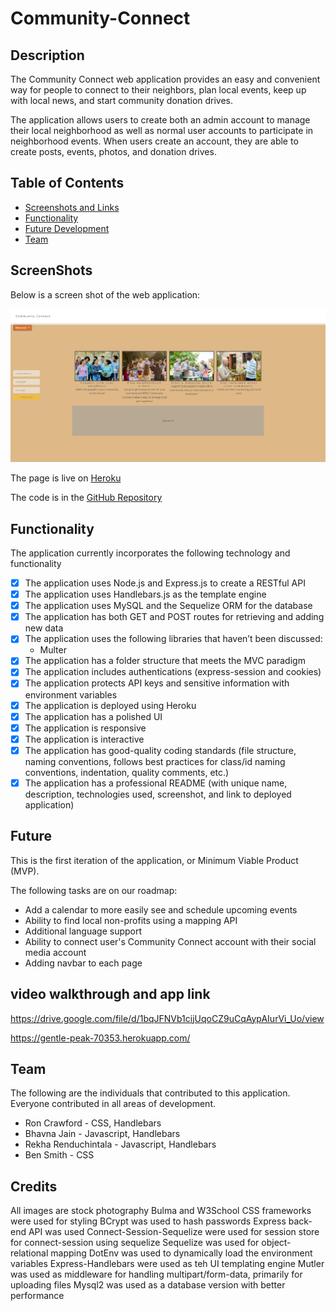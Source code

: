 # Community-Connect

## Description

The Community Connect web application provides an easy and convenient way for people to connect to their neighbors, plan local events, keep up with local news, and start community donation drives. 

The application allows users to create both an admin account to manage their local neighborhood as well as normal user accounts to participate in neighborhood events.  When users create an account, they are able to create posts, events, photos, and donation drives.

## Table of Contents

- [Screenshots and Links](#screenshots)
- [Functionality](#functionality)
- [Future Development](#future)
- [Team](#team)

## ScreenShots

Below is a screen shot of the web application:

![Entertainment Finder](./public/images/FireShot%20Capture%20017%20-%20CommunityConnect%20-%20localhost.png)

The page is live on [Heroku](https://gentle-peak-70353.herokuapp.com/)

The code is in the [GitHub Repository](https://github.com/rekhawb/Community-Connect)

## Functionality

The application currently incorporates the following technology and functionality

- [x] The application uses Node.js and Express.js to create a RESTful API
- [x] The application uses Handlebars.js as the template engine
- [x] The application uses MySQL and the Sequelize ORM for the database
- [x] The application has both GET and POST routes for retrieving and adding new data
- [x] The application uses the following libraries that haven’t been discussed:
    - Multer
- [x] The application has a folder structure that meets the MVC paradigm
- [x] The application includes authentications (express-session and cookies)
- [x] The application protects API keys and sensitive information with environment variables
- [x] The application is deployed using Heroku
- [x] The application has a polished UI
- [x] The application is responsive
- [x] The application is interactive
- [x] The application has good-quality coding standards (file structure, naming conventions, follows best practices for class/id naming conventions, indentation, quality comments, etc.)
- [x] The application has a professional README (with unique name, description, technologies used, screenshot, and link to deployed application)

## Future

This is the first iteration of the application, or Minimum Viable Product (MVP).

The following tasks are on our roadmap:

- Add a calendar to more easily see and schedule upcoming events
- Ability to find local non-profits using a mapping API
- Additional language support
- Ability to connect user's Community Connect account with their social media account
- Adding navbar to each page

## video walkthrough and app link

https://drive.google.com/file/d/1bqJFNVb1cijUqoCZ9uCqAypAIurVi_Uo/view

https://gentle-peak-70353.herokuapp.com/



## Team

The following are the individuals that contributed to this application.  Everyone contributed in all areas of development.

- Ron Crawford - CSS, Handlebars
- Bhavna Jain - Javascript, Handlebars
- Rekha Renduchintala - Javascript, Handlebars
- Ben Smith - CSS

## Credits

All images are stock photography
Bulma and W3School CSS frameworks were used for styling
BCrypt was used to hash passwords
Express back-end API was used
Connect-Session-Sequelize were used for session store for connect-session using sequelize
Sequelize was used for object-relational mapping
DotEnv was used to dynamically load the environment variables
Express-Handlebars were used as teh UI templating engine
Mutler was used as middleware for handling multipart/form-data, primarily for uploading files
Mysql2 was used as a database version with better performance
